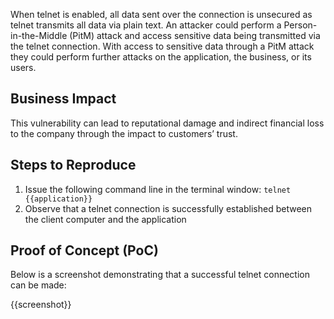 When telnet is enabled, all data sent over the connection is unsecured as telnet transmits all data via plain text. An attacker could perform a Person-in-the-Middle (PitM) attack and access sensitive data being transmitted via the telnet connection. With access to sensitive data through a PitM attack they could perform further attacks on the application, the business, or its users.
  
## Business Impact

This vulnerability can lead to reputational damage and indirect financial loss to the company through the impact to customers’ trust.

## Steps to Reproduce

1. Issue the following command line in the terminal window: `telnet {{application}}`
1. Observe that a telnet connection is successfully established between the client computer and the application

## Proof of Concept (PoC)

Below is a screenshot demonstrating that a successful telnet connection can be made:

{{screenshot}}
